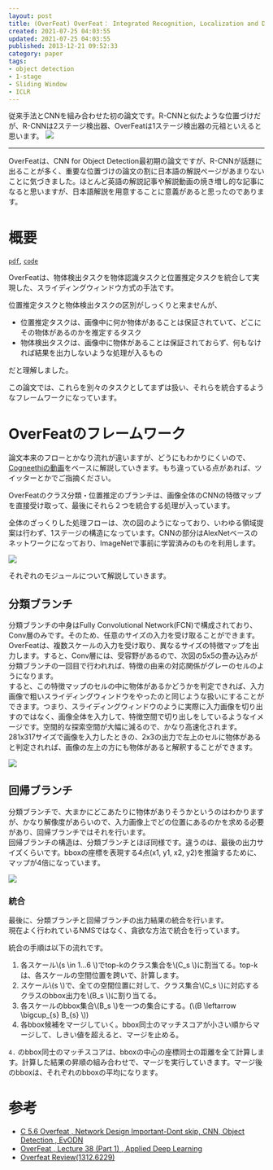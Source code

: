 ```yaml
---
layout: post
title: (OverFeat) OverFeat： Integrated Recognition, Localization and Detection using Convolutional Networks
created: 2021-07-25 04:03:55
updated: 2021-07-25 04:03:55
published: 2013-12-21 09:52:33
category: paper
tags:
- object detection
- 1-stage
- Sliding Window
- ICLR
---
```


従来手法とCNNを組み合わせた初の論文です。R-CNNと似たような位置づけだが、R-CNNは2ステージ検出器、OverFeatは1ステージ検出器の元祖といえると思います。
![]({{site.base_url}}/images/2021-07-25-04-32-44.png)

---

OverFeatは、CNN for Object Detection最初期の論文ですが、R-CNNが話題に出ることが多く、重要な位置づけの論文の割に日本語の解説ページがあまりないことに気づきました。ほとんど英語の解説記事や解説動画の焼き増し的な記事になると思いますが、日本語解説を用意することに意義があると思ったのであります。  

# 概要
[`pdf`](https://arxiv.org/abs/1312.6229), [`code`](https://github.com/sermanet/OverFeat)

OverFeatは、物体検出タスクを物体認識タスクと位置推定タスクを統合して実現した、スライディングウィンドウ方式の手法です。

位置推定タスクと物体検出タスクの区別がしっくりと来ませんが、

* 位置推定タスクは、画像中に何か物体があることは保証されていて、どこにその物体があるのかを推定するタスク
* 物体検出タスクは、画像中に物体があることは保証されておらず、何もなければ結果を出力しないような処理が入るもの

だと理解しました。

この論文では、これらを別々のタスクとしてまずは扱い、それらを統合するようなフレームワークになっています。

# OverFeatのフレームワーク

論文本来のフローとかなり流れが違いますが、どうにもわかりにくいので、[Cogneethiの動画](https://www.youtube.com/watch?v=JKTzkcaWfuk)をベースに解説していきます。もち違っている点があれば、ツイッターとかでご指摘ください。

OverFeatのクラス分類・位置推定のブランチは、画像全体のCNNの特徴マップを直接受け取って、最後にそれら２つを統合する処理が入っています。

全体のざっくりした処理フローは、次の図のようになっており、いわゆる領域提案は行わず、1ステージの構造になっています。CNNの部分はAlexNetベースのネットワークになっており、ImageNetで事前に学習済みのものを利用します。

![]({{site.baseurl}}/images/2021-07-25-02-50-12.png)

それぞれのモジュールについて解説していきます。

## 分類ブランチ

分類ブランチの中身はFully Convolutional Network(FCN)で構成されており、Conv層のみです。そのため、任意のサイズの入力を受け取ることができます。  
OverFeatは、複数スケールの入力を受け取り、異なるサイズの特徴マップを出力します。すると、Conv層には、受容野があるので、次図の5x5の畳み込みが分類ブランチの一回目で行われれば、特徴の由来の対応関係がグレーのセルのようになります。  
すると、この特徴マップのセルの中に物体があるかどうかを判定できれば、入力画像で粗いスライディングウィンドウをやったのと同じような扱いにすることができます。つまり、スライディングウィンドウのように実際に入力画像を切り出すのではなく、画像全体を入力して、特徴空間で切り出しをしているようなイメージです。空間的な探索空間が大幅に減るので、かなり高速化されます。281x317サイズで画像を入力したときの、2x3の出力で左上のセルに物体があると判定されれば、画像の左上の方にも物体があると解釈することができます。  

![]({{site.baseurl}}/images/2021-07-25-03-49-00.png)

## 回帰ブランチ

分類ブランチで、大まかにどこあたりに物体がありそうかというのはわかりますが、かなり解像度があらいので、入力画像上でどの位置にあるのかを求める必要があり、回帰ブランチではそれを行います。  
回帰ブランチの構造は、分類ブランチとほぼ同様です。違うのは、最後の出力サイズくらいです。bboxの座標を表現する4点(x1, y1, x2, y2)を推論するために、マップが4倍になっています。  

![]({{site.baseurl}}/images/2021-07-25-04-00-21.png)

### 統合

最後に、分類ブランチと回帰ブランチの出力結果の統合を行います。  
現在よく行われているNMSではなく、貪欲な方法で統合を行っています。  

統合の手順は以下の流れです。

1. 各スケール\\(s \in 1...6 \\)でtop-kのクラス集合を\\(C_s \\)に割当てる。top-kは、各スケールの空間位置を跨いで、計算します。
2. スケール\\(s \\)で、全ての空間位置に対して、クラス集合\\(C_s \\)に対応するクラスのbbox出力を\\(B_s \\)に割り当てる。
3. 各スケールのbbox集合\\(B_s \\)を一つの集合にする。(\\(B \leftarrow \bigcup_{s} B_{s} \\))
4. 各bbox候補をマージしていく。bbox同士のマッチスコアが小さい順からマージして、しきい値を超えると、マージを止める。

`4.` のbbox同士のマッチスコアは、bboxの中心の座標同士の距離を全て計算します。計算した結果の昇順の組み合わせで、マージを実行していきます。マージ後のbboxは、それぞれのbboxの平均になります。

# 参考

* [C 5.6 Overfeat , Network Design Important-Dont skip, CNN, Object Detection , EvODN](https://www.youtube.com/watch?v=JKTzkcaWfuk)
* [OverFeat , Lecture 38 (Part 1) , Applied Deep Learning](https://www.youtube.com/watch?v=4DNxgPYKJdA)
* [Overfeat Review(1312.6229)](https://towardsdatascience.com/overfeat-review-1312-6229-4fd925f3739f)
